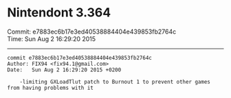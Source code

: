 # Nintendont 3.364
Commit: e7883ec6b17e3ed40538884404e439853fb2764c  
Time: Sun Aug 2 16:29:20 2015   

-----

```
commit e7883ec6b17e3ed40538884404e439853fb2764c
Author: FIX94 <fix94.1@gmail.com>
Date:   Sun Aug 2 16:29:20 2015 +0200

    -limiting GXLoadTlut patch to Burnout 1 to prevent other games from having problems with it
```
